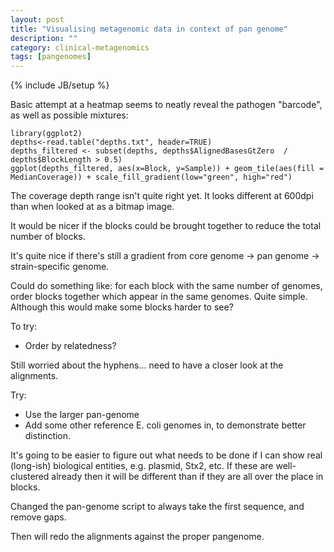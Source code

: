 ```yaml
---
layout: post
title: "Visualising metagenomic data in context of pan genome"
description: ""
category: clinical-metagenomics
tags: [pangenomes]
---
```

{% include JB/setup %}

Basic attempt at a heatmap seems to neatly reveal the pathogen "barcode", as well as possible mixtures:

	library(ggplot2)
	depths<-read.table("depths.txt", header=TRUE)
	depths_filtered <- subset(depths, depths$AlignedBasesGtZero  / depths$BlockLength > 0.5)
	ggplot(depths_filtered, aes(x=Block, y=Sample)) + geom_tile(aes(fill = MedianCoverage)) + scale_fill_gradient(low="green", high="red")

The coverage depth range isn't quite right yet. It looks different at 600dpi than when looked at as a bitmap image.

It would be nicer if the blocks could be brought together to reduce the total number of blocks.

It's quite nice if there's still a gradient from core genome -> pan genome -> strain-specific genome.

Could do something like: for each block with the same number of genomes, order blocks together which appear in the same genomes. Quite simple. Although this would make some blocks harder to see?

To try:
* Order by relatedness?

Still worried about the hyphens... need to have a closer look at the alignments.

Try:
* Use the larger pan-genome
* Add some other reference E. coli genomes in, to demonstrate better distinction.

It's going to be easier to figure out what needs to be done if I can show real (long-ish) biological entities, e.g. plasmid, Stx2, etc. If these are well-clustered already then it will be different than if they are all over the place in blocks.

Changed the pan-genome script to always take the first sequence, and remove gaps.

Then will redo the alignments against the proper pangenome.
